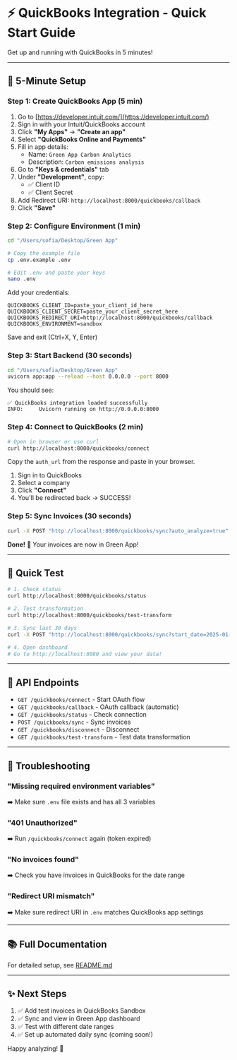 # ⚡ QuickBooks Integration - Quick Start Guide

Get up and running with QuickBooks in 5 minutes!

---

## 🚀 5-Minute Setup

### Step 1: Create QuickBooks App (5 min)

1. Go to [https://developer.intuit.com/](https://developer.intuit.com/)
2. Sign in with your Intuit/QuickBooks account
3. Click **"My Apps"** → **"Create an app"**
4. Select **"QuickBooks Online and Payments"**
5. Fill in app details:
   - Name: `Green App Carbon Analytics`
   - Description: `Carbon emissions analysis`
6. Go to **"Keys & credentials"** tab
7. Under **"Development"**, copy:
   - ✅ Client ID
   - ✅ Client Secret
8. Add Redirect URI: `http://localhost:8000/quickbooks/callback`
9. Click **"Save"**

### Step 2: Configure Environment (1 min)

```bash
cd "/Users/sofia/Desktop/Green App"

# Copy the example file
cp .env.example .env

# Edit .env and paste your keys
nano .env
```

Add your credentials:
```env
QUICKBOOKS_CLIENT_ID=paste_your_client_id_here
QUICKBOOKS_CLIENT_SECRET=paste_your_client_secret_here
QUICKBOOKS_REDIRECT_URI=http://localhost:8000/quickbooks/callback
QUICKBOOKS_ENVIRONMENT=sandbox
```

Save and exit (Ctrl+X, Y, Enter)

### Step 3: Start Backend (30 seconds)

```bash
cd "/Users/sofia/Desktop/Green App"
uvicorn app:app --reload --host 0.0.0.0 --port 8000
```

You should see:
```
✅ QuickBooks integration loaded successfully
INFO:     Uvicorn running on http://0.0.0.0:8000
```

### Step 4: Connect to QuickBooks (2 min)

```bash
# Open in browser or use curl
curl http://localhost:8000/quickbooks/connect
```

Copy the `auth_url` from the response and paste in your browser.

1. Sign in to QuickBooks
2. Select a company
3. Click **"Connect"**
4. You'll be redirected back → SUCCESS!

### Step 5: Sync Invoices (30 seconds)

```bash
curl -X POST "http://localhost:8000/quickbooks/sync?auto_analyze=true"
```

**Done!** 🎉 Your invoices are now in Green App!

---

## 🧪 Quick Test

```bash
# 1. Check status
curl http://localhost:8000/quickbooks/status

# 2. Test transformation
curl http://localhost:8000/quickbooks/test-transform

# 3. Sync last 30 days
curl -X POST "http://localhost:8000/quickbooks/sync?start_date=2025-01-01&auto_analyze=true"

# 4. Open dashboard
# Go to http://localhost:8080 and view your data!
```

---

## 📍 API Endpoints

- `GET /quickbooks/connect` - Start OAuth flow
- `GET /quickbooks/callback` - OAuth callback (automatic)
- `GET /quickbooks/status` - Check connection
- `POST /quickbooks/sync` - Sync invoices
- `GET /quickbooks/disconnect` - Disconnect
- `GET /quickbooks/test-transform` - Test data transformation

---

## 🐛 Troubleshooting

### "Missing required environment variables"
➡️ Make sure `.env` file exists and has all 3 variables

### "401 Unauthorized"
➡️ Run `/quickbooks/connect` again (token expired)

### "No invoices found"
➡️ Check you have invoices in QuickBooks for the date range

### "Redirect URI mismatch"
➡️ Make sure redirect URI in `.env` matches QuickBooks app settings

---

## 📚 Full Documentation

For detailed setup, see [README.md](./README.md)

---

## ✨ Next Steps

1. ✅ Add test invoices in QuickBooks Sandbox
2. ✅ Sync and view in Green App dashboard
3. ✅ Test with different date ranges
4. ✅ Set up automated daily sync (coming soon!)

Happy analyzing! 💚
